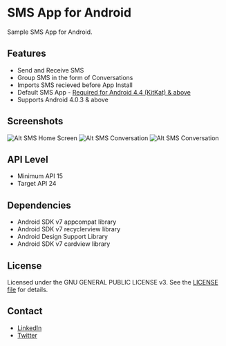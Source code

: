 # SMS App for Android
Sample SMS App for Android.

## Features
- Send and Receive SMS
- Group SMS in the form of Conversations
- Imports SMS recieved before App Install
- Default SMS App - [Required for Android 4.4 (KitKat) & above](http://android-developers.blogspot.in/2013/10/getting-your-sms-apps-ready-for-kitkat.html)
- Supports Android 4.0.3 & above

## Screenshots
![Alt SMS Home Screen](https://lh6.googleusercontent.com/Z_pIXtBW4SFT9OyfBMhJw-qh6Cq1_pKRMWTkrjVvMEqAGaytlTnqhsgf8hLw301N_5BVVvAw=w900-h432 "Home Screen")
![Alt SMS Conversation](https://lh6.googleusercontent.com/6XoD8Oz8t0l-hbcH5br7l8sy4XmjPCUDUPpBmPjVpMURDYItelEEfNUQi-9PDUooc1tqZxVQ=w900-h432 "SMS Conversation")
![Alt SMS Conversation](https://lh5.googleusercontent.com/QVgQhj1XCps2nQwGCdwSSMGR6_2MjMZAz2BF9yjd1o3uf2QmLAfBcG7TxYp0Heer76QQP6kR=w900-h432 "SMS Conversation")

## API Level
- Minimum API 15
- Target API 24

## Dependencies
- Android SDK v7 appcompat library
- Android SDK v7 recyclerview library
- Android Design Support Library
- Android SDK v7 cardview library

## License

Licensed under the  GNU GENERAL PUBLIC LICENSE v3. See the [LICENSE file](LICENSE) for details.

## Contact 
- [LinkedIn](https://www.linkedin.com/in/shantanud)
- [Twitter](https://twitter.com/askShantanu)
